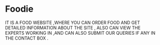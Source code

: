# Foodie
IT IS A FOOD WEBSITE ,WHERE YOU CAN ORDER FOOD AND GET DETAILED INFORMATION ABOUT THE SITE , ALSO CAN VIEW THE EXPERTS WORKING IN ,AND CAN ALSO SUBMIT OUR QUERIES IF ANY IN THE CONTACT BOX .
